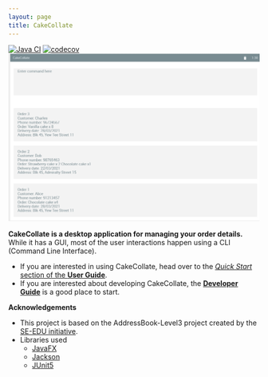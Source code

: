 ```yaml
---
layout: page
title: CakeCollate
---
```


[![Java CI](https://github.com/AY2021S2-CS2103T-T11-4/tp/actions/workflows/gradle.yml/badge.svg)](https://github.com/AY2021S2-CS2103T-T11-4/tp/actions/workflows/gradle.yml)
[![codecov](https://codecov.io/gh/AY2021S2-CS2103T-T11-4/tp/branch/master/graph/badge.svg?token=HVE6WF4JMI)](https://codecov.io/gh/AY2021S2-CS2103T-T11-4/tp)
![Ui](images/Ui.png)

**CakeCollate is a desktop application for managing your order details.** While it has a GUI, most of the user interactions happen using a CLI (Command Line Interface).

* If you are interested in using CakeCollate, head over to the [_Quick Start_ section of the **User Guide**](UserGuide.html#quick-start).
* If you are interested about developing CakeCollate, the [**Developer Guide**](DeveloperGuide.html) is a good place to start.


**Acknowledgements**
* This project is based on the AddressBook-Level3 project created by the [SE-EDU initiative](https://se-education.org).
* Libraries used
    * [JavaFX](https://openjfx.io/)
    * [Jackson](https://github.com/FasterXML/jackson)
    * [JUnit5](https://github.com/junit-team/junit5)
